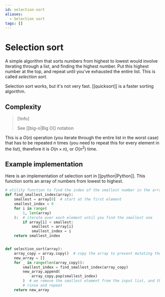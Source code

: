 ```yaml
---
id: selection-sort
aliases:
  - Selection sort
tags: []
---
```


# Selection sort

A simple algorithm that sorts numbers from highest to lowest would involve iterating through a list, and finding the highest number. Put this highest number at the top, and repeat until you've exhausted the entire list. This is called _selection sort_.

Selection sort works, but it's not very fast. [[quicksort]] is a faster sorting algorithm.

## Complexity

> [!info]
>
> See [[big-o|Big O]] notation

This is a $O(n)$ operation (you iterate through the entire list in the worst case) that has to be repeated $n$ times (you need to repeat this for every element in the list), therefore it is $O(n\times n)$, or $O(n^2)$ time.

## Example implementation

Here is an implementation of selection sort in [[python|Python]]. This function sorts an array of numbers from lowest to highest.

```python
# utility function to find the index of the smallest number in the array
def find_smallest_index(array):
    smallest = array[0]  # start at the first element
    smallest_index = 0
    for i in range(
        1, len(array)
    ):  # iterate over each element until you find the smallest one
        if array[i] < smallest:
            smallest = array[i]
            smallest_index = i
    return smallest_index


def selection_sort(array):
    array_copy = array.copy()  # copy the array to prevent mutating the input
    new_array = []
    for _ in range(len(array_copy)):
        smallest_index = find_smallest_index(array_copy)
        new_array.append(
            array_copy.pop(smallest_index)
        )  # we remove the smallest element from the input list, and then add it to the start of new array
        # rinse and repeat
    return new_array
```
